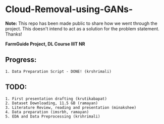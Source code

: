 # Cloud-Removal-using-GANs-

**Note:** This repo has been made public to share how we went through the project. This doesn't intend to act as a solution for the problem statement. Thanks!

**FarmGuide Project, DL Course IIIT NR**

## Progress:
    1. Data Preparation Script - DONE! (krshrimali)
 
## TODO:
    1. First presentation drafting (krutikabapat)
    2. Dataset Downloading, 11.5 GB (ramayan)
    3. Literature Review, reading and presentation (minakshee)
    4. Data preparation (imsrbh, ramayan)
    5. EDA and Data Preprocessing (krshrimali)
